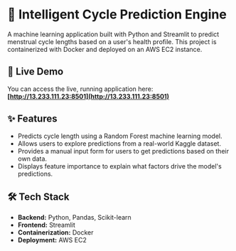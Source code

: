  
# 🧠 Intelligent Cycle Prediction Engine

A machine learning application built with Python and Streamlit to predict menstrual cycle lengths based on a user's health profile. This project is containerized with Docker and deployed on an AWS EC2 instance.

## 🚀 Live Demo

You can access the live, running application here:
**[http://13.233.111.23:8501](http://13.233.111.23:8501)**

## ✨ Features

- Predicts cycle length using a Random Forest machine learning model.
- Allows users to explore predictions from a real-world Kaggle dataset.
- Provides a manual input form for users to get predictions based on their own data.
- Displays feature importance to explain what factors drive the model's predictions.

## 🛠️ Tech Stack

- **Backend:** Python, Pandas, Scikit-learn
- **Frontend:** Streamlit
- **Containerization:** Docker
- **Deployment:** AWS EC2
